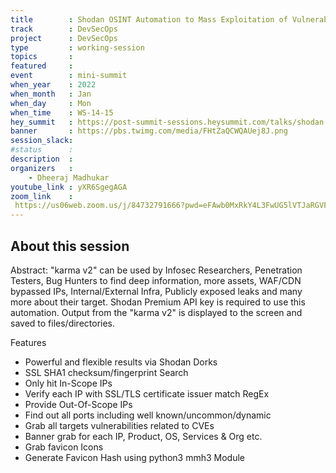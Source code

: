 ```yaml
---
title        : Shodan OSINT Automation to Mass Exploitation of Vulnerabilities
track        : DevSecOps
project      : DevSecOps
type         : working-session
topics       :
featured     :
event        : mini-summit
when_year    : 2022
when_month   : Jan
when_day     : Mon
when_time    : WS-14-15
hey_summit   : https://post-summit-sessions.heysummit.com/talks/shodan-osint-automation-to-mass-exploitation-of-vulnerabilities/
banner       : https://pbs.twimg.com/media/FHtZaQCWQAUej8J.png
session_slack:
#status      : 
description  :
organizers   :
    - Dheeraj Madhukar      
youtube_link : yXR6SgegAGA
zoom_link    : 
 https://us06web.zoom.us/j/84732791666?pwd=eFAwb0MxRkY4L3FwUG5lVTJaRGVFZz09
---
```


## About this session
Abstract:
"karma v2" can be used by Infosec Researchers, Penetration Testers, Bug Hunters to find deep information, more assets, WAF/CDN bypassed IPs, Internal/External Infra, Publicly exposed leaks and many more about their target. Shodan Premium API key is required to use this automation. Output from the "karma v2" is displayed to the screen and saved to files/directories.

Features
- Powerful and flexible results via Shodan Dorks
- SSL SHA1 checksum/fingerprint Search
- Only hit In-Scope IPs
- Verify each IP with SSL/TLS certificate issuer match RegEx
- Provide Out-Of-Scope IPs
- Find out all ports including well known/uncommon/dynamic
- Grab all targets vulnerabilities related to CVEs
- Banner grab for each IP, Product, OS, Services & Org etc.
- Grab favicon Icons
- Generate Favicon Hash using python3 mmh3 Module
